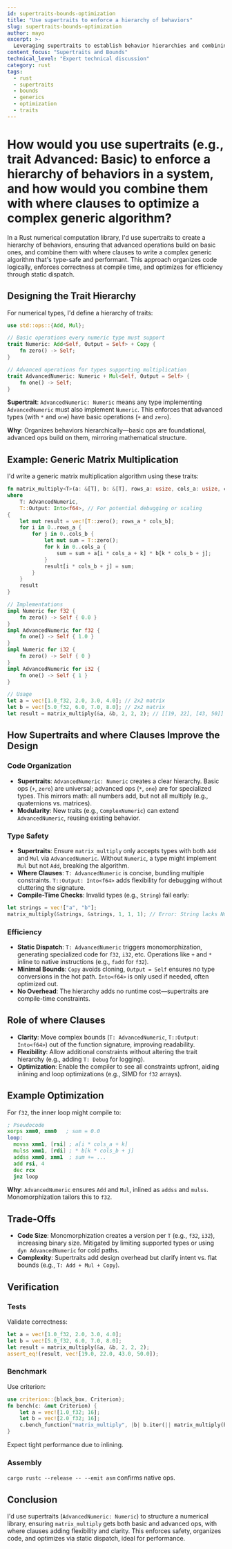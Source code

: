 ```yaml
---
id: supertraits-bounds-optimization
title: "Use supertraits to enforce a hierarchy of behaviors"
slug: supertraits-bounds-optimization
author: mayo
excerpt: >-
  Leveraging supertraits to establish behavior hierarchies and combining them with where clauses to optimize complex generic algorithms for performance and type safety
content_focus: "Supertraits and Bounds"
technical_level: "Expert technical discussion"
category: rust
tags:
  - rust
  - supertraits
  - bounds
  - generics
  - optimization
  - traits
---
```


# How would you use supertraits (e.g., trait Advanced: Basic) to enforce a hierarchy of behaviors in a system, and how would you combine them with where clauses to optimize a complex generic algorithm?

In a Rust numerical computation library, I'd use supertraits to create a hierarchy of behaviors, ensuring that advanced operations build on basic ones, and combine them with where clauses to write a complex generic algorithm that's type-safe and performant. This approach organizes code logically, enforces correctness at compile time, and optimizes for efficiency through static dispatch.

## Designing the Trait Hierarchy

For numerical types, I'd define a hierarchy of traits:

```rust
use std::ops::{Add, Mul};

// Basic operations every numeric type must support
trait Numeric: Add<Self, Output = Self> + Copy {
    fn zero() -> Self;
}

// Advanced operations for types supporting multiplication
trait AdvancedNumeric: Numeric + Mul<Self, Output = Self> {
    fn one() -> Self;
}
```

**Supertrait**: `AdvancedNumeric: Numeric` means any type implementing `AdvancedNumeric` must also implement `Numeric`. This enforces that advanced types (with `*` and `one`) have basic operations (`+` and `zero`).

**Why**: Organizes behaviors hierarchically—basic ops are foundational, advanced ops build on them, mirroring mathematical structure.

## Example: Generic Matrix Multiplication

I'd write a generic matrix multiplication algorithm using these traits:

```rust
fn matrix_multiply<T>(a: &[T], b: &[T], rows_a: usize, cols_a: usize, cols_b: usize) -> Vec<T>
where
    T: AdvancedNumeric,
    T::Output: Into<f64>, // For potential debugging or scaling
{
    let mut result = vec![T::zero(); rows_a * cols_b];
    for i in 0..rows_a {
        for j in 0..cols_b {
            let mut sum = T::zero();
            for k in 0..cols_a {
                sum = sum + a[i * cols_a + k] * b[k * cols_b + j];
            }
            result[i * cols_b + j] = sum;
        }
    }
    result
}

// Implementations
impl Numeric for f32 {
    fn zero() -> Self { 0.0 }
}
impl AdvancedNumeric for f32 {
    fn one() -> Self { 1.0 }
}
impl Numeric for i32 {
    fn zero() -> Self { 0 }
}
impl AdvancedNumeric for i32 {
    fn one() -> Self { 1 }
}

// Usage
let a = vec![1.0_f32, 2.0, 3.0, 4.0]; // 2x2 matrix
let b = vec![5.0_f32, 6.0, 7.0, 8.0]; // 2x2 matrix
let result = matrix_multiply(&a, &b, 2, 2, 2); // [[19, 22], [43, 50]]
```

## How Supertraits and where Clauses Improve the Design

### Code Organization
- **Supertraits**: `AdvancedNumeric: Numeric` creates a clear hierarchy. Basic ops (`+`, `zero`) are universal; advanced ops (`*`, `one`) are for specialized types. This mirrors math: all numbers add, but not all multiply (e.g., quaternions vs. matrices).
- **Modularity**: New traits (e.g., `ComplexNumeric`) can extend `AdvancedNumeric`, reusing existing behavior.

### Type Safety
- **Supertraits**: Ensure `matrix_multiply` only accepts types with both `Add` and `Mul` via `AdvancedNumeric`. Without `Numeric`, a type might implement `Mul` but not `Add`, breaking the algorithm.
- **Where Clauses**: `T: AdvancedNumeric` is concise, bundling multiple constraints. `T::Output: Into<f64>` adds flexibility for debugging without cluttering the signature.
- **Compile-Time Checks**: Invalid types (e.g., `String`) fail early:

```rust
let strings = vec!["a", "b"];
matrix_multiply(&strings, &strings, 1, 1, 1); // Error: String lacks Numeric
```

### Efficiency
- **Static Dispatch**: `T: AdvancedNumeric` triggers monomorphization, generating specialized code for `f32`, `i32`, etc. Operations like `+` and `*` inline to native instructions (e.g., `fadd` for `f32`).
- **Minimal Bounds**: `Copy` avoids cloning, `Output = Self` ensures no type conversions in the hot path. `Into<f64>` is only used if needed, often optimized out.
- **No Overhead**: The hierarchy adds no runtime cost—supertraits are compile-time constraints.

## Role of where Clauses

- **Clarity**: Move complex bounds (`T: AdvancedNumeric`, `T::Output: Into<f64>`) out of the function signature, improving readability.
- **Flexibility**: Allow additional constraints without altering the trait hierarchy (e.g., adding `T: Debug` for logging).
- **Optimization**: Enable the compiler to see all constraints upfront, aiding inlining and loop optimizations (e.g., SIMD for `f32` arrays).

## Example Optimization

For `f32`, the inner loop might compile to:

```asm
; Pseudocode
xorps xmm0, xmm0   ; sum = 0.0
loop:
  movss xmm1, [rsi] ; a[i * cols_a + k]
  mulss xmm1, [rdi] ; * b[k * cols_b + j]
  addss xmm0, xmm1  ; sum += ...
  add rsi, 4
  dec rcx
  jnz loop
```

**Why**: `AdvancedNumeric` ensures `Add` and `Mul`, inlined as `addss` and `mulss`. Monomorphization tailors this to `f32`.

## Trade-Offs

- **Code Size**: Monomorphization creates a version per `T` (e.g., `f32`, `i32`), increasing binary size. Mitigated by limiting supported types or using `dyn AdvancedNumeric` for cold paths.
- **Complexity**: Supertraits add design overhead but clarify intent vs. flat bounds (e.g., `T: Add + Mul + Copy`).

## Verification

### Tests
Validate correctness:

```rust
let a = vec![1.0_f32, 2.0, 3.0, 4.0];
let b = vec![5.0_f32, 6.0, 7.0, 8.0];
let result = matrix_multiply(&a, &b, 2, 2, 2);
assert_eq!(result, vec![19.0, 22.0, 43.0, 50.0]);
```

### Benchmark
Use criterion:

```rust
use criterion::{black_box, Criterion};
fn bench(c: &mut Criterion) {
    let a = vec![1.0_f32; 16];
    let b = vec![2.0_f32; 16];
    c.bench_function("matrix_multiply", |b| b.iter(|| matrix_multiply(black_box(&a), black_box(&b), 4, 4, 4)));
}
```

Expect tight performance due to inlining.

### Assembly
`cargo rustc --release -- --emit asm` confirms native ops.

## Conclusion

I'd use supertraits (`AdvancedNumeric: Numeric`) to structure a numerical library, ensuring `matrix_multiply` gets both basic and advanced ops, with where clauses adding flexibility and clarity. This enforces safety, organizes code, and optimizes via static dispatch, ideal for performance.

